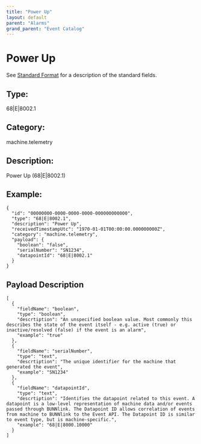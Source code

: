```yaml
---
title: "Power Up"
layout: default
parent: "Alarms"
grand_parent: "Event Catalog"
---
```


# Power Up

See [Standard Format](/event-subscriptions/event-format) for a description of the standard fields.

## Type:

68\|E\|8002.1

## Category:

machine.telemetry

## Description: 

Power Up (68\|E\|8002.1)

## Example:

```
{
  "id": "00000000-0000-0000-0000-000000000000",
  "type": "68|E|8002.1",
  "description": "Power Up",
  "receivedTimestampUtc": "1970-01-01T00:00:00.000000000Z",
  "category": "machine.telemetry",
  "payload": {
    "boolean": "false",
    "serialNumber": "SN1234",
    "datapointId": "68|E|8002.1"
  }
}
```

## Payload Description

```
[
  {
    "fieldName": "boolean",
    "type": "boolean",
    "descrtiption": "An unspecified boolean value. Most commonly this describes the state of the event itself - e.g. active (true) or inactive/resolved (false) if the event is an alarm",
    "example": "true"
  },
  {
    "fieldName": "serialNumber",
    "type": "text",
    "descrtiption": "The unique identifier for the machine that generated the event",
    "example": "SN1234"
  },
  {
    "fieldName": "datapointId",
    "type": "text",
    "descrtiption": "Identifies the datapoint related to this event. A datapoint is a low-level representation of machine data and/or events passed through BUNNlink. The Datapoint ID allows correlation of events from machine to BUNNlink to the Event API. The Datapoint ID is similar to event type, but is machine-specific.",
    "example": "68|E|8000.10000"
  }
]
```

